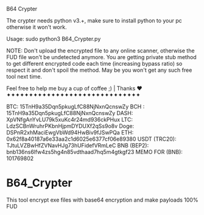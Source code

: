 B64 Crypter

The crypter needs python v3.+, make sure to install python to your pc otherwise it won't work.

Usage: sudo python3 B64_Crypter.py

NOTE: Don't upload the encrypted file to any online scanner, otherwise the FUD file won't be undetected anymore. You are getting private stub method to get different encrypted code each time (increasing bypass ratio) so respect it and don't spoil the method. May be you won't get any such free tool next time. 

Feel free to help me buy a cup of coffee ;) | Thanks ♥
✦✦✦✦✦✦✦✦✦✦✦✦✦✦✦✦✦✦✦✦✦✦✦✦✦✦✦✦✦✦


BTC: 15TnH9a35Dqn5pkugLfC88NjNxnQcnswZy
BCH : 15TnH9a35Dqn5pkugLfC88NjNxnQcnswZy
DASH: XpVNfgAnYvLU79k5xuKc4r24md936ckPHux
LTC:  LdzSCBnWruhrPKbnHjpmDYDUXf2qSs9o8v
Doge: DSPnR2xhMaciEwgVbWd94HwBiv9fJSwPQa
ETH: 0x62f8a40187a6e33aa2c1d6025e6377cf06e89380
USDT (TRC20): TJtuLVZBwHfZVNavHJg73hUFidefVRmLeC
BNB (BEP2): bnb136ns6lfw4zs5hg4n85vdthaad7hq5m4gtkgf23
MEMO FOR (BNB): 101769802
# B64_Crypter
This tool encrypt exe files with base64 encryption and make payloads 100% FUD
